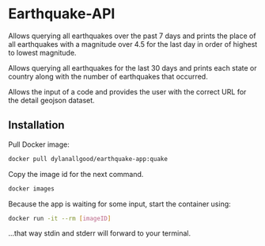 # Earthquake-API

Allows querying all earthquakes over the past 7 days and prints the place of all earthquakes with a magnitude over 4.5 for the last day in order of highest to lowest magnitude.

Allows querying all earthquakes for the last 30 days and prints each state or country along with the number of earthquakes that occurred.

Allows the input of a code and provides the user with the correct URL for the detail geojson dataset.

## Installation

Pull Docker image:

```bash
docker pull dylanallgood/earthquake-app:quake
```

Copy the image id for the next command.

```bash
docker images
```

Because the app is waiting for some input, start the container using:

```bash
docker run -it --rm [imageID]
```

...that way stdin and stderr will forward to your terminal.
